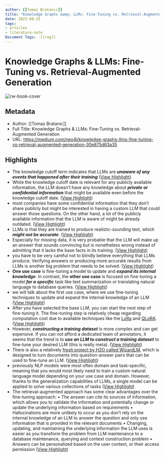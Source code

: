 ```yaml
---
author: [[Tomaz Bratanic]]
title: "Knowledge Graphs &amp; LLMs: Fine-Tuning vs. Retrieval-Augmented Generation"
date: 2023-08-25
tags: 
- articles
- literature-note
Document Tags: -[[rag]]
---
```

# Knowledge Graphs & LLMs: Fine-Tuning vs. Retrieval-Augmented Generation

![rw-book-cover](https://miro.medium.com/v2/resize:fit:1024/1*gMyohWeGauh6BZvbqsXAgw.png)

## Metadata
- Author: [[Tomaz Bratanic]]
- Full Title: Knowledge Graphs & LLMs: Fine-Tuning vs. Retrieval-Augmented Generation
- URL: https://medium.com/neo4j/knowledge-graphs-llms-fine-tuning-vs-retrieval-augmented-generation-30e875d63a35

## Highlights
- The knowledge cutoff term indicates that LLMs are ***unaware of any events that happened after their training*** ([View Highlight](https://read.readwise.io/read/01h3wk46mzredv3x1rhnj82448))
- While the knowledge cutoff date is relevant for any publicly available information, the LLM doesn’t have any knowledge about ***private or confidential information*** that might be available even before the knowledge cutoff date. ([View Highlight](https://read.readwise.io/read/01h3wk4gwyn2mmnkwfy89ft4b7))
- most companies have some confidential information that they don’t share publicly but might be interested in having a custom LLM that could answer those questions. On the other hand, a lot of the publicly available information that the LLM is aware of might be already outdated. ([View Highlight](https://read.readwise.io/read/01h3wk4xv4sq3tx43tpk0b92yz))
- LLMs is that they are trained to produce realistic-sounding text, which ***might not be accurate***. ([View Highlight](https://read.readwise.io/read/01h3wk57972y5txjy7d4rwaznh))
- Especially for missing data, it is very probable that the LLM will make up an answer that sounds convincing but is nonetheless wrong instead of admitting that it lacks the base facts in its training. ([View Highlight](https://read.readwise.io/read/01h3wk5fdbxqgswamq72zaea3d))
- you have to be very careful not to blindly believe everything that LLMs produce. Verifying answers or producing more accurate results from LLMs is another big problem that needs to be solved. ([View Highlight](https://read.readwise.io/read/01h3wk63cgt5j3avw3fcfcct6z))
- **One use case** is fine-tuning a model to update and ***expand its internal knowledge***. 
  In contrast, the **other use case** is focused on fine-tuning a model ***for a specific*** task like text summarization or translating natural language to database queries. ([View Highlight](https://read.readwise.io/read/01h3wk725w6djwaga7v9mb3ct5))
- we will talk about the first use case, where we use fine-tuning techniques to update and expand the internal knowledge of an LLM ([View Highlight](https://read.readwise.io/read/01h3wk75ftj1rjrzvpprwew8b3))
- After you have selected the base LLM, you can start the next step of fine-tuning it. The fine-tuning step is relatively cheap regarding computation cost due to available techniques like the [LoRa](https://huggingface.co/blog/lora) and [QLoRA](https://arxiv.org/abs/2305.14314). ([View Highlight](https://read.readwise.io/read/01h3wk8gcasvnyz6xez3qgrdx0))
- However, ***constructing a training dataset*** is more complex and can get expensive. If you can not afford a dedicated team of annotators, it seems that the trend is to ***use an LLM to construct a training dataset*** to fine-tune your desired LLM (this is really meta). ([View Highlight](https://read.readwise.io/read/01h3wp2ggg6wakvyyex6zv66dn))
- There is also a relatively [fresh project by H2O called WizardLM](https://github.com/h2oai/h2o-wizardlm), which is designed to turn documents into question-answer pairs that can be used to fine-tune an LLM. ([View Highlight](https://read.readwise.io/read/01h3wp30jzdyf395q7jc73wkyy))
- previously NLP models were most often domain and task-specific, meaning that you would most likely need to train a custom natural language model depending on your use case and domain. However, thanks to the generalization capabilities of LLMs, a single model can be applied to solve various collections of tasks ([View Highlight](https://read.readwise.io/read/01h4dby03xnt20a01m28b8v4ap))
- The retrieval-augmented approach has some clear advantages over the fine-tuning approach:
  • The answer can cite its sources of information, which allows you to validate the information and potentially change or update the underlying information based on requirements
  • Hallucinations are more unlikely to occur as you don’t rely on the internal knowledge of an LLM to answer the question and only use information that is provided in the relevant documents
  • Changing, updating, and maintaining the underlying information the LLM uses is easier as you transform the problem from LLM maintenance to a database maintenance, querying and context construction problem
  • Answers can be personalized based on the user context, or their access permission ([View Highlight](https://read.readwise.io/read/01h4dd8xjqehkckxsj82rpavts))
